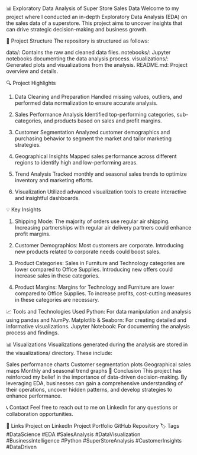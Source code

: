 📊 Exploratory Data Analysis of Super Store Sales Data
Welcome to my project where I conducted an in-depth Exploratory Data Analysis (EDA) on the sales data of a superstore. This project aims to uncover insights that can drive strategic decision-making and business growth.

📁 Project Structure
The repository is structured as follows:

data/: Contains the raw and cleaned data files.
notebooks/: Jupyter notebooks documenting the data analysis process.
visualizations/: Generated plots and visualizations from the analysis.
README.md: Project overview and details.

🔍 Project Highlights
1. Data Cleaning and Preparation
Handled missing values, outliers, and performed data normalization to ensure accurate analysis.

2. Sales Performance Analysis
Identified top-performing categories, sub-categories, and products based on sales and profit margins.

3. Customer Segmentation
Analyzed customer demographics and purchasing behavior to segment the market and tailor marketing strategies.

4. Geographical Insights
Mapped sales performance across different regions to identify high and low-performing areas.

5. Trend Analysis
Tracked monthly and seasonal sales trends to optimize inventory and marketing efforts.

6. Visualization
Utilized advanced visualization tools to create interactive and insightful dashboards.

💡 Key Insights
1. Shipping Mode: The majority of orders use regular air shipping. Increasing partnerships with regular air delivery partners could enhance profit margins.

2. Customer Demographics: Most customers are corporate. Introducing new products related to corporate needs could boost sales.

3. Product Categories: Sales in Furniture and Technology categories are lower compared to Office Supplies. Introducing new offers could increase sales in these categories.

4. Product Margins: Margins for Technology and Furniture are lower compared to Office Supplies. To increase profits, cost-cutting measures in these categories are necessary.

📈 Tools and Technologies Used
Python: For data manipulation and analysis using pandas and NumPy.
Matplotlib & Seaborn: For creating detailed and informative visualizations.
Jupyter Notebook: For documenting the analysis process and findings.

📊 Visualizations
Visualizations generated during the analysis are stored in the visualizations/ directory. These include:

Sales performance charts
Customer segmentation plots
Geographical sales maps
Monthly and seasonal trend graphs
📝 Conclusion
This project has reinforced my belief in the importance of data-driven decision-making. By leveraging EDA, businesses can gain a comprehensive understanding of their operations, uncover hidden patterns, and develop strategies to enhance performance.

📞 Contact
Feel free to reach out to me on LinkedIn for any questions or collaboration opportunities.

🔗 Links
Project on LinkedIn
Project Portfolio
GitHub Repository
🏷️ Tags
#DataScience #EDA #SalesAnalysis #DataVisualization #BusinessIntelligence #Python #SuperStoreAnalysis #CustomerInsights #DataDriven
